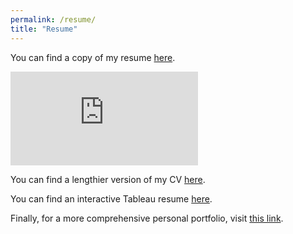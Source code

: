 ```yaml
---
permalink: /resume/
title: "Resume"
---
```


You can find a copy of my resume [here](https://github.com/connorrothschild/connorrothschild.github.io/blob/master/figs/ConnorRothschildResumeOct19?raw=true).

![Resume](https://github.com/connorrothschild/connorrothschild.github.io/raw/master/figs/ConnorRothschildResumeOct19.pdf)

You can find a lengthier version of my CV [here](https://connorrothschild.github.io/markdown-cv/).

You can find an interactive Tableau resume [here](https://public.tableau.com/profile/connor.rothschild#!/vizhome/Resume_15640874129900/Resume?publish=yes).

Finally, for a more comprehensive personal portfolio, visit [this link](https://www.connorrothschild.com).
